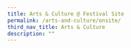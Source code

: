 ```yaml
---
title: Arts & Culture @ Festival Site
permalink: /arts-and-culture/onsite/
third_nav_title: Arts & Culture
description: ""
---
```

